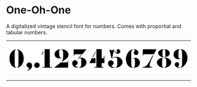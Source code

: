 # One-Oh-One

A digitalized vintage stencil font for numbers. Comes with proportial and tabular numbers.

---

<img src="readme.svg" width="1000"></img>

---
